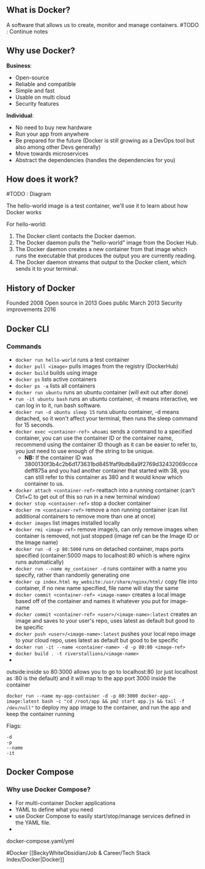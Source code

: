 ## What is Docker?

A software that allows us to create, monitor and manage containers. 
#TODO : Continue notes
## Why use Docker?
**Business**:
- Open-source
- Reliable and compatible
- Simple and fast
- Usable on multi cloud
- Security features

**Individual**:
- No need to buy new hardware
- Run your app from anywhere
- Be prepared for the future (Docker is still growing as a DevOps tool but also among other Devs generally)
- Move towards microservices
- Abstract the dependencies (handles the dependencies for you)

## How does it work?

#TODO : Diagram

The hello-world image is a test container, we'll use it to learn about how Docker works

For hello-world:
 1. The Docker client contacts the Docker daemon.
 2. The Docker daemon pulls the "hello-world" image from the Docker Hub.
 3. The Docker daemon creates a new container from that image which runs the executable that produces the output you are currently reading.
 4. The Docker daemon streams that output to the Docker client, which sends it to your terminal.

## History of Docker
Founded 2008
Open source in 2013
Goes public March 2013
Security improvements 2016

## Docker CLI
### Commands
- `docker run hello-world` runs a test container
- `docker pull <image>` pulls images from the registry (DockerHub)
- `docker build` builds using image
- `docker ps` lists active containers
- `docker ps -a` lists all containers
- `docker run ubuntu` runs an ubuntu container (will exit out after done)
- `run -it ubuntu bash` runs an ubuntu container, -it means interactive, we can log in to it, run bash software.
- `docker run -d ubuntu sleep 15` runs ubuntu container, -d means detached, so it won't affect your terminal, then runs the sleep command for 15 seconds. 
- `docker exec <container-ref> whoami` sends a command to a specified container, you can use the container ID or the container name, recommend using the container ID though as it can be easier to refer to, you just need to use enough of the string to be unique. 
	- **NB:** If the container ID was 3800130f3b4c2b6d173631bd8451faf9bdb8a9f2769d32432069cccedeff875a and you had another container that started with 38, you can still refer to this container as 380 and it would know which container to us.
- `docker attach <container-ref>` reattach into a running container (can't Ctrl+C to get out of this so run in a new terminal window)
- `docker stop <container-ref>` stop a docker container
- `docker rm <container-ref>` remove a non running container (can list additional containers to remove more than one at once)
- `docker images` list images installed locally
- `docker rmi <image-ref>` remove image/s, can only remove images when container is removed, not just stopped (image ref can be the Image ID or the Image name)
- `docker run -d -p 80:5000` runs on detached container, maps ports specified (container:5000 maps to localhost:80 which is where nginx runs automatically)
- `docker run --name my_container -d` runs container with a name you specify, rather than randomly generating one
- `docker cp index.html my_website:/usr/share/nginx/html/` copy file into container, if no new name specified, file name will stay the same
- `docker commit <container-ref> <image-name>` creates a local image based off of the container and names it whatever you put for image-name
- `docker commit <container-ref> <user>/<image-name>:latest` creates an image and saves to your user's repo, uses latest as default but good to be specific
- `docker push <user>/<image-name>:latest` pushes your local repo image to your cloud repo, uses latest as default but good to be specific
- `docker run -it --name <container-name> -d -p 80:80 <image-ref>`
- `docker build . -t riverstallions/<image-name>`
- 

outside:inside 
so 80:3000 allows you to go to localhost:80 (or just localhost as :80 is the default) and it will map to the app port 3000 inside the container

`docker run --name my-app-container -d -p 80:3000 docker-app-image:latest bash -c "cd /root/app && pm2 start app.js && tail -f /dev/null"` to deploy my app image to the container, and run the app and keep the container running


Flags:
```docker
-d
-p
--name
-it 
```


## Docker Compose
### Why use Docker Compose?
- For multi-container Docker applications
- YAML to define what you need
- use Docker Compose to easily start/stop/manage services defined in the YAML file.
- 

docker-compose.yaml/yml

#Docker [[BeckyWhiteObsidian/Job & Career/Tech Stack Index/Docker|Docker]]